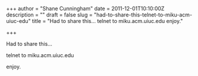 +++
author = "Shane Cunningham"
date = 2011-12-01T10:10:00Z
description = ""
draft = false
slug = "had-to-share-this-telnet-to-miku-acm-uiuc-edu"
title = "Had to share this… telnet to miku.acm.uiuc.edu enjoy."

+++


Had to share this…

telnet to miku.acm.uiuc.edu

enjoy.